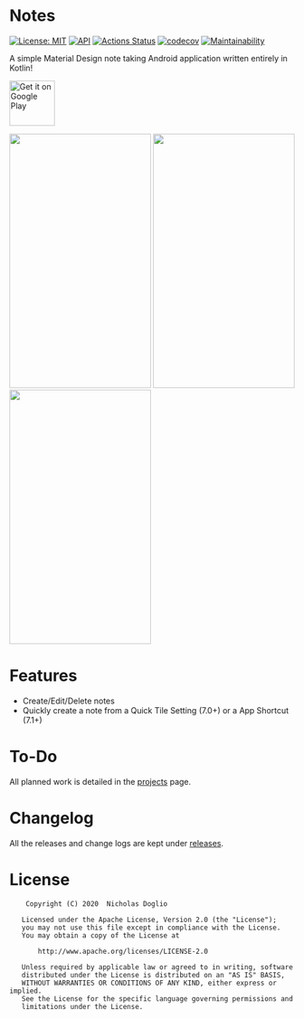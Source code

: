 # Notes

[![License: MIT](https://img.shields.io/badge/License-MIT-yellow.svg)](LICENSE)
[![API](https://img.shields.io/badge/API-21%2B-brightgreen.svg?style=flat)](https://android-arsenal.com/api?level=21)
[![Actions Status](https://github.com/WhosNickDoglio/Notes/workflows/Notes/badge.svg)](https://github.com/WhosNickDoglio/Notes/actions)
[![codecov](https://codecov.io/gh/WhosNickDoglio/Notes-Android/branch/master/graph/badge.svg)](https://codecov.io/gh/WhosNickDoglio/Notes-Android)
[![Maintainability](https://api.codeclimate.com/v1/badges/f5a3d93c634f39981b5a/maintainability)](https://codeclimate.com/github/WhosNickDoglio/Notes-Android/maintainability)

A simple Material Design note taking Android application written entirely in Kotlin!

<a href="https://play.google.com/store/apps/details?id=com.nicholasdoglio.notes">
    <img alt="Get it on Google Play" height="80" src="https://play.google.com/intl/en_us/badges/images/generic/en_badge_web_generic.png" />
</a>


<img src="https://i.imgur.com/eLiXBD0.png" width="250" height="450"> <img src="https://i.imgur.com/lhMCQ8z.png" width="250" height="450"> <img src="https://i.imgur.com/pfZjgBF.png" width="250" height="450">



# Features 

- Create/Edit/Delete notes 
- Quickly create a note from a Quick Tile Setting (7.0+) or a App Shortcut (7.1+)

# To-Do

All planned work is detailed in the [projects](https://github.com/WhosNickDoglio/Notes/projects) page.

# Changelog

All the releases and change logs are kept under [releases](https://github.com/WhosNickDoglio/Notes/releases).


# License

        Copyright (C) 2020  Nicholas Doglio

       Licensed under the Apache License, Version 2.0 (the "License");
       you may not use this file except in compliance with the License.
       You may obtain a copy of the License at

           http://www.apache.org/licenses/LICENSE-2.0

       Unless required by applicable law or agreed to in writing, software
       distributed under the License is distributed on an "AS IS" BASIS,
       WITHOUT WARRANTIES OR CONDITIONS OF ANY KIND, either express or implied.
       See the License for the specific language governing permissions and
       limitations under the License.
